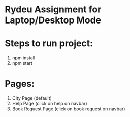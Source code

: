 # Rydeu Assignment for Laptop/Desktop Mode

<h1>Steps to run project:</h1>
<ol>
<li>npm install</li>
<li>npm start</li>
</ol>

<h1>Pages:</h1>
<ol>
<li>City Page (default)</li>
<li>Help Page (click on help on navbar)</li>
<li>Book Request Page (click on book request on navbar)</li>
</ol>
